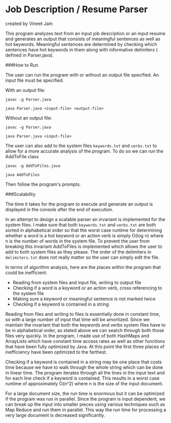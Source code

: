 Job Description / Resume Parser
===============================
created by Vineet Jain

This program analyzes text from an input job description or an input resume and generates an output that consists of meaningful sentences as well as hot keywords. Meaningful sentences are determined by checking which sentences have hot keywords in them along with informative delimiters ( defined in Parser.java).

###How to Run

The user can run the program with or without an output file specified. An input file must be specified.

With an output file:

`javac -g Parser.java`

`java Parser.java <input-file> <output-file>`

Without an output file:

`javac -g Parser.java`

`java Parser.java <input-file>`

The user can also add to the system files `keywords.txt` and `verbs.txt` to allow for a more accurate analysis of the program. To do so we can run the AddToFile class

`javac -g AddToFiles.java`

`java AddToFiles`

Then follow the program's prompts.

###Scalability

The time it takes for the program to execute and generate an output is displayed in the console after the end of execution. 

In an attempt to design a scalable parser an invariant is implemented for the system files. I make sure that both `keywords.txt` and `verbs.txt` are both sorted in alphabetical order so that the worst case runtime for determining whether a word is a hot keyword or an action verb is simply O(log n) where n is the number of words in  the system file. To prevent the user from breaking this invariant AddToFiles is implemented which allows the user to add to both system files as they please. The order of the delimiters in `delimiters.txt` does not really matter so the user can simply edit the file.

In terms of algorithm analysis, here are the places within the program that could be inefficient:
+ Reading from system files and input file, writing to output file
+ Checking if a word is a keyword or an action verb, cross referencing to the system file
+ Making sure a keyword or meaningful sentence is not marked twice
+ Checking if a keyword is contained in a string

Reading from files and writing to files is essentially done in constant time, so with a large number of input that time will be amortized. Since we maintain the invariant that both the keywords and verbs system files have to be in alphabetical order, as stated above we can search through both those files very quickly. In the program, I made use of both HashMaps and ArrayLists which have constant time access rates as well as other functions that have been fully optimized by Java. At this point the first three places of inefficiency have been optimized to the farthest.

Checking if a keyword is contained in a string may be one place that costs time because we have to walk through the whole string which can be done in linear time. The program iterates through all the lines in the input text and for each line check if a keyword is contained. This results in a worst case runtime of approximately O(n^2) where n is the size of the input document.

For a large document size, the run time is enormous but it can be optimized if the program was run in parallel. Since the program is input dependent, we can break up the input into smaller pieces using various techniques such as Map Reduce and run them in parallel. This way the run time for processing a very large document is decreased significantly.
